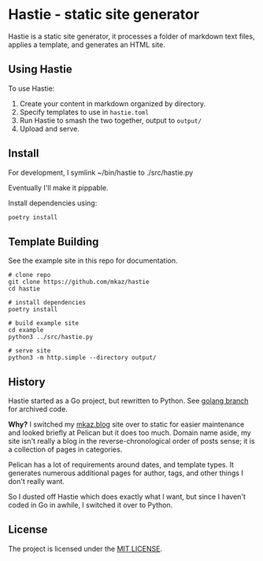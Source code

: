 
# Hastie - static site generator

Hastie is a static site generator, it processes a folder of markdown text files, applies a template, and generates an HTML site.


## Using Hastie

To use Hastie:

1. Create your content in markdown organized by directory.
2. Specify templates to use in `hastie.toml`
3. Run Hastie to smash the two together, output to `output/`
4. Upload and serve.


## Install

For development, I symlink ~/bin/hastie to ./src/hastie.py

Eventually I'll make it pippable.

Install dependencies using:

```bash
poetry install
```


## Template Building

See the example site in this repo for documentation.

```
# clone repo
git clone https://github.com/mkaz/hastie
cd hastie

# install dependencies
poetry install

# build example site
cd example
python3 ../src/hastie.py

# serve site
python3 -m http.simple --directory output/
```


## History

Hastie started as a Go project, but rewritten to Python. See [golang branch](https://github.com/mkaz/hastie/tree/golang) for archived code.

**Why?** I switched my [mkaz.blog](https://mkaz.blog) site over to static for easier maintenance and looked briefly at Pelican but it does too much. Domain name aside, my site isn't really a blog in the reverse-chronological order of posts sense; it is a collection of pages in categories.

Pelican has a lot of requirements around dates, and template types. It generates numerous additional pages for author, tags, and other things I don't really want.

So I dusted off Hastie which does exactly what I want, but since I haven't coded in Go in awhile, I switched it over to Python.


## License

The project is licensed under the [MIT LICENSE](https://github.com/mkaz/hastie/blob/master/LICENSE).
